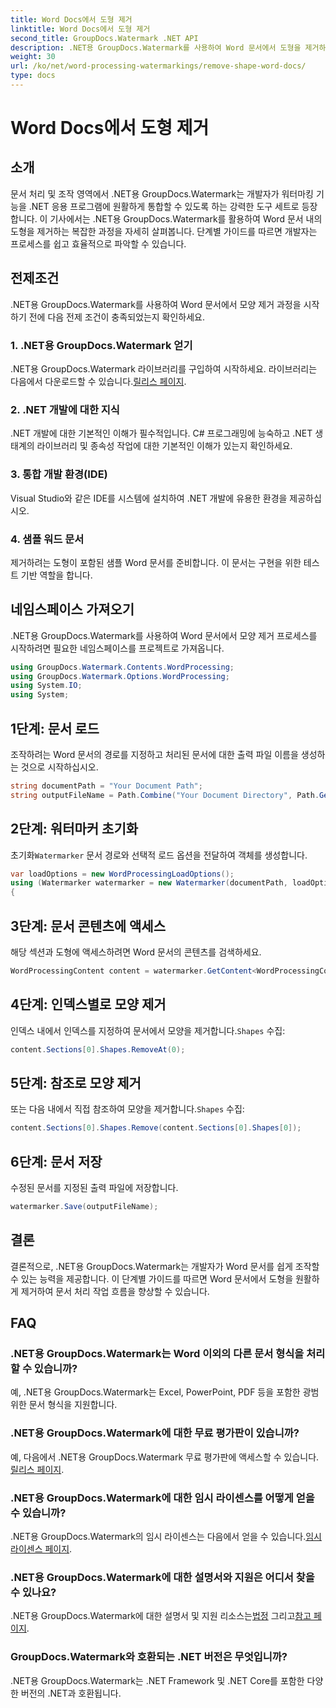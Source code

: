 ```yaml
---
title: Word Docs에서 도형 제거
linktitle: Word Docs에서 도형 제거
second_title: GroupDocs.Watermark .NET API
description: .NET용 GroupDocs.Watermark를 사용하여 Word 문서에서 도형을 제거하는 방법을 알아보세요. 쉽고 효율적이며 강력한 문서 조작.
weight: 30
url: /ko/net/word-processing-watermarkings/remove-shape-word-docs/
type: docs
---
```

# Word Docs에서 도형 제거

## 소개
문서 처리 및 조작 영역에서 .NET용 GroupDocs.Watermark는 개발자가 워터마킹 기능을 .NET 응용 프로그램에 원활하게 통합할 수 있도록 하는 강력한 도구 세트로 등장합니다. 이 기사에서는 .NET용 GroupDocs.Watermark를 활용하여 Word 문서 내의 도형을 제거하는 복잡한 과정을 자세히 살펴봅니다. 단계별 가이드를 따르면 개발자는 프로세스를 쉽고 효율적으로 파악할 수 있습니다.
## 전제조건
.NET용 GroupDocs.Watermark를 사용하여 Word 문서에서 모양 제거 과정을 시작하기 전에 다음 전제 조건이 충족되었는지 확인하세요.
### 1. .NET용 GroupDocs.Watermark 얻기
 .NET용 GroupDocs.Watermark 라이브러리를 구입하여 시작하세요. 라이브러리는 다음에서 다운로드할 수 있습니다.[릴리스 페이지](https://releases.groupdocs.com/Watermark/net/).
### 2. .NET 개발에 대한 지식
.NET 개발에 대한 기본적인 이해가 필수적입니다. C# 프로그래밍에 능숙하고 .NET 생태계의 라이브러리 및 종속성 작업에 대한 기본적인 이해가 있는지 확인하세요.
### 3. 통합 개발 환경(IDE)
Visual Studio와 같은 IDE를 시스템에 설치하여 .NET 개발에 유용한 환경을 제공하십시오. 
### 4. 샘플 워드 문서
제거하려는 도형이 포함된 샘플 Word 문서를 준비합니다. 이 문서는 구현을 위한 테스트 기반 역할을 합니다.

## 네임스페이스 가져오기
.NET용 GroupDocs.Watermark를 사용하여 Word 문서에서 모양 제거 프로세스를 시작하려면 필요한 네임스페이스를 프로젝트로 가져옵니다.
```csharp
using GroupDocs.Watermark.Contents.WordProcessing;
using GroupDocs.Watermark.Options.WordProcessing;
using System.IO;
using System;
```
## 1단계: 문서 로드
조작하려는 Word 문서의 경로를 지정하고 처리된 문서에 대한 출력 파일 이름을 생성하는 것으로 시작하십시오.
```csharp
string documentPath = "Your Document Path";
string outputFileName = Path.Combine("Your Document Directory", Path.GetFileName(documentPath));
```
## 2단계: 워터마커 초기화
 초기화`Watermarker` 문서 경로와 선택적 로드 옵션을 전달하여 객체를 생성합니다.
```csharp
var loadOptions = new WordProcessingLoadOptions();
using (Watermarker watermarker = new Watermarker(documentPath, loadOptions))
{
```
## 3단계: 문서 콘텐츠에 액세스
해당 섹션과 도형에 액세스하려면 Word 문서의 콘텐츠를 검색하세요.
```csharp
WordProcessingContent content = watermarker.GetContent<WordProcessingContent>();
```
## 4단계: 인덱스별로 모양 제거
 인덱스 내에서 인덱스를 지정하여 문서에서 모양을 제거합니다.`Shapes` 수집:
```csharp
content.Sections[0].Shapes.RemoveAt(0);
```
## 5단계: 참조로 모양 제거
 또는 다음 내에서 직접 참조하여 모양을 제거합니다.`Shapes` 수집:
```csharp
content.Sections[0].Shapes.Remove(content.Sections[0].Shapes[0]);
```
## 6단계: 문서 저장
수정된 문서를 지정된 출력 파일에 저장합니다.
```csharp
watermarker.Save(outputFileName);
```

## 결론
결론적으로, .NET용 GroupDocs.Watermark는 개발자가 Word 문서를 쉽게 조작할 수 있는 능력을 제공합니다. 이 단계별 가이드를 따르면 Word 문서에서 도형을 원활하게 제거하여 문서 처리 작업 흐름을 향상할 수 있습니다.
## FAQ
### .NET용 GroupDocs.Watermark는 Word 이외의 다른 문서 형식을 처리할 수 있습니까?
예, .NET용 GroupDocs.Watermark는 Excel, PowerPoint, PDF 등을 포함한 광범위한 문서 형식을 지원합니다.
### .NET용 GroupDocs.Watermark에 대한 무료 평가판이 있습니까?
 예, 다음에서 .NET용 GroupDocs.Watermark 무료 평가판에 액세스할 수 있습니다.[릴리스 페이지](https://releases.groupdocs.com/).
### .NET용 GroupDocs.Watermark에 대한 임시 라이센스를 어떻게 얻을 수 있습니까?
 .NET용 GroupDocs.Watermark의 임시 라이센스는 다음에서 얻을 수 있습니다.[임시 라이센스 페이지](https://purchase.groupdocs.com/temporary-license/).
### .NET용 GroupDocs.Watermark에 대한 설명서와 지원은 어디서 찾을 수 있나요?
 .NET용 GroupDocs.Watermark에 대한 설명서 및 지원 리소스는[법정](https://forum.groupdocs.com/c/watermark/19) 그리고[참고 페이지](https://tutorials.groupdocs.com/Watermark/net/).
### GroupDocs.Watermark와 호환되는 .NET 버전은 무엇입니까?
.NET용 GroupDocs.Watermark는 .NET Framework 및 .NET Core를 포함한 다양한 버전의 .NET과 호환됩니다.